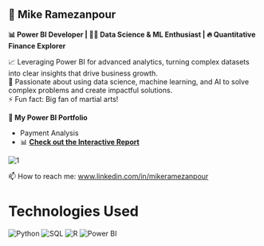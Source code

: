## 🤖 Mike Ramezanpour

**📊 Power BI Developer | 👨‍💻 Data Science & ML Enthusiast | 🔥 Quantitative Finance Explorer**

📈 Leveraging Power BI for advanced analytics, turning complex datasets into clear insights that drive business growth.\
🚀 Passionate about using data science, machine learning, and AI to solve complex problems and create impactful solutions.\
⚡ Fun fact: Big fan of martial arts!

**🎯 My Power BI Portfolio**

- Payment Analysis
- 📊 [**Check out the Interactive Report**](https://t.ly/ORGUy)

 ![1](https://github.com/user-attachments/assets/dc735cd4-2664-41fa-862c-418fdab6a31e)







  
  📫 How to reach me: www.linkedin.com/in/mikeramezanpour



# Technologies Used

![Python](https://img.shields.io/badge/Python-%233776AB.svg?style=for-the-badge&logo=python&logoColor=white)
![SQL](https://img.shields.io/badge/SQL-%2300758F.svg?style=for-the-badge&logo=sql&logoColor=white)
![R](https://img.shields.io/badge/R-%23276DC3.svg?style=for-the-badge&logo=r&logoColor=white)
![Power BI](https://img.shields.io/badge/Power_BI-%23F2C811.svg?style=for-the-badge&logo=powerbi&logoColor=black)




